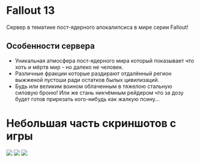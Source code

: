 <style>
:root {
    --bg_h: #1d2021;
    --bg:   #282828;
    --bg_s: #32302f;
    --bg1:  #3c3836;
    --bg2:  #504945;
    --bg3:  #665c54;
    --bg4:  #7c6f64;

    --fg:  #fbf1c7;
    --fg1: #ebdbb2;
    --fg2: #d5c4a1;
    --fg3: #bdae93;
    --fg4: #a89984;

    --red:    #fb4934;
    --green:  #b8bb26;
    --yellow: #fabd2f;
    --blue:   #83a598;
    --purple: #d3869b;
    --aqua:   #8ec07c;
    --gray:   #928374;
    --orange: #fe8019;

    --red-dim:    #cc2412;
    --green-dim:  #98971a;
    --yellow-dim: #d79921;
    --blue-dim:   #458588;
    --purple-dim: #b16286;
    --aqua-dim:   #689d6a;
    --gray-dim:   #a89984;
    --orange-dim: #d65d0e;
}
</style>

# Fallout 13

Сервер в тематике пост-ядерного апокалипсиса в мире серии Fallout!

## Особенности сервера

* Уникальная атмосфера пост-ядерного мира который показывает что хоть и мёртв мир - но далеко не человек.
* Различные фракции которые раздирают отдалённый регион выжженой пустоши ради остатков былых цивилизаций.
* Будь или великим воином облаченным в тяжелою стальную силовую броню! Или же стань никчёмным рейдером что за дозу будет готов прирезать кого-нибудь как жалкую псину...

# Небольшая часть скриншотов с игры
<div id=картинки>

![](https://cdn.discordapp.com/attachments/981533533610852353/981863117829070928/unknown.png)
![](https://cdn.discordapp.com/attachments/981533533610852353/981863143791788042/unknown.png)
![](https://cdn.discordapp.com/attachments/981533533610852353/981863056265084928/unknown.png)


</div>
